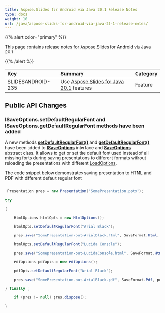 ```yaml
---
title: Aspose.Slides for Android via Java 20.1 Release Notes
type: docs
weight: 10
url: /java/aspose-slides-for-android-via-java-20-1-release-notes/
---
```


{{% alert color="primary" %}} 

 This page contains release notes for Aspose.Slides for Android via Java 20.1

{{% /alert %}} 

|**Key**|**Summary**|**Category**|
| :- | :- | :- |
|SLIDESANDROID-235|Use [Aspose.Slides for Java 20.1](/slides/java/aspose-slides-for-java-20-1-release-notes/) features|Feature|
## **Public API Changes**
### **ISaveOptions.setDefaultRegularFont and ISaveOptions.getDefaultRegularFont methods have been added**
A new methods [**setDefaultRegularFont()**](https://apireference.aspose.com/androidjava/slides/com.aspose.slides/ISaveOptions#setDefaultRegularFont-java.lang.String-) and [**getDefaultRegularFont()**](https://apireference.aspose.com/androidjava/slides/com.aspose.slides/ISaveOptions#getDefaultRegularFont--) have been added to [**ISaveOptions**](https://apireference.aspose.com/androidjava/slides/com.aspose.slides/ISaveOptions) interface and [**SaveOptions**](https://apireference.aspose.com/androidjava/slides/com.aspose.slides/SaveOptions) abstract class.
It allows to get or set the default font used instead of all missing fonts during saving presentations to different formats without reloading the presentations with different [LoadOptions](https://apireference.aspose.com/androidjava/slides/com.aspose.slides/LoadOptions).

The code snippet below demonstrates saving presentation to HTML and PDF with different default regular font.



``` java

 Presentation pres = new Presentation("SomePresentation.pptx");

try

{

    HtmlOptions htmlOpts = new HtmlOptions();

    htmlOpts.setDefaultRegularFont("Arial Black");

    pres.save("SomePresentation-out-ArialBlack.html", SaveFormat.Html, htmlOpts);

    htmlOpts.setDefaultRegularFont("Lucida Console");

    pres.save("Somepresentation-out-LucidaConsole.html", SaveFormat.Html, htmlOpts);

    PdfOptions pdfOpts = new PdfOptions();

    pdfOpts.setDefaultRegularFont("Arial Black");

    pres.save("SomePresentation-out-ArialBlack.pdf", SaveFormat.Pdf, pdfOpts);

} finally {

    if (pres != null) pres.dispose();

}

```




